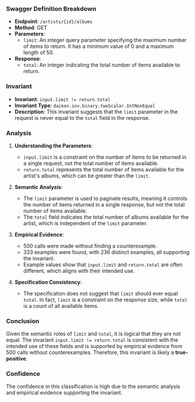 ### Swagger Definition Breakdown

- **Endpoint**: `/artists/{id}/albums`
- **Method**: GET
- **Parameters**:
  - `limit`: An integer query parameter specifying the maximum number of items to return. It has a minimum value of 0 and a maximum length of 50.
- **Response**:
  - `total`: An integer indicating the total number of items available to return.

### Invariant

- **Invariant**: `input.limit != return.total`
- **Invariant Type**: `daikon.inv.binary.twoScalar.IntNonEqual`
- **Description**: This invariant suggests that the `limit` parameter in the request is never equal to the `total` field in the response.

### Analysis

1. **Understanding the Parameters**:
   - `input.limit` is a constraint on the number of items to be returned in a single request, not the total number of items available.
   - `return.total` represents the total number of items available for the artist's albums, which can be greater than the `limit`.

2. **Semantic Analysis**:
   - The `limit` parameter is used to paginate results, meaning it controls the number of items returned in a single response, but not the total number of items available.
   - The `total` field indicates the total number of albums available for the artist, which is independent of the `limit` parameter.

3. **Empirical Evidence**:
   - 500 calls were made without finding a counterexample.
   - 333 examples were found, with 236 distinct examples, all supporting the invariant.
   - Example values show that `input.limit` and `return.total` are often different, which aligns with their intended use.

4. **Specification Consistency**:
   - The specification does not suggest that `limit` should ever equal `total`. In fact, `limit` is a constraint on the response size, while `total` is a count of all available items.

### Conclusion

Given the semantic roles of `limit` and `total`, it is logical that they are not equal. The invariant `input.limit != return.total` is consistent with the intended use of these fields and is supported by empirical evidence from 500 calls without counterexamples. Therefore, this invariant is likely a **true-positive**.

### Confidence

The confidence in this classification is high due to the semantic analysis and empirical evidence supporting the invariant.
